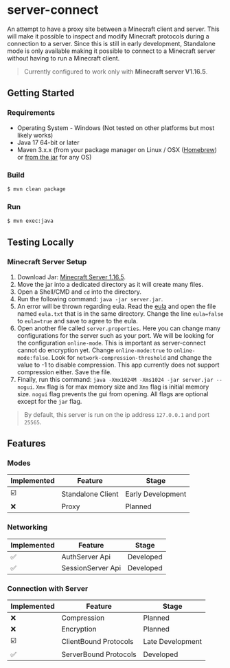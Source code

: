 # server-connect
An attempt to have a proxy site between a Minecraft client and server. This will make it
possible to inspect and modify Minecraft protocols during a connection to a server.
Since this is still in early development, Standalone mode is only available making it possible
to connect to a Minecraft server without having to run a Minecraft client.

> Currently configured to work only with **Minecraft server V1.16.5**.

## Getting Started

### Requirements
- Operating System - Windows (Not tested on other platforms but most likely works)
- Java 17 64-bit or later
- Maven 3.x.x (from your package manager on Linux / OSX
  ([Homebrew](https://github.com/Homebrew/brew)) or
  [from the jar](https://maven.apache.org/install.html) for any OS)

### Build
```bash
$ mvn clean package
```

### Run
```bash
$ mvn exec:java
```

## Testing Locally

### Minecraft Server Setup
1. Download Jar: [Minecraft Server 1.16.5](https://www.minecraft.net/en-us/article/minecraft-java-edition-1-16-5).
2. Move the jar into a dedicated directory as it will create many files.
3. Open a Shell/CMD and `cd` into the directory.
4. Run the following command: `java -jar server.jar`.
5. An error will be thrown regarding eula. Read the [eula](https://account.mojang.com/documents/minecraft_eula)
and open the file named `eula.txt` that is in the same directory. Change the line `eula=false` to `eula=true` 
and save to agree to the eula.
6. Open another file called `server.properties`. Here you can change many configurations for the server such as
your port. We will be looking for the configuration `online-mode`. This is important as server-connect cannot do 
encryption yet. Change `online-mode:true` to `online-mode:false`. Look for `network-compression-threshold` and change
the value to -1 to disable compression. This app currently does not support compression either. Save the file.
7. Finally, run this command: `java -Xmx1024M -Xms1024 -jar server.jar --nogui`. `Xmx` flag is for max memory
size and `Xms` flag is initial memory size. `nogui` flag prevents the gui from opening. All flags are optional
except for the `jar` flag.

> By default, this server is run on the ip address `127.0.0.1` and port `25565`.

## Features

### Modes
| Implemented             | Feature           | Stage             |
|-------------------------|-------------------|-------------------|
| :ballot_box_with_check: | Standalone Client | Early Development |
| :x:                     | Proxy             | Planned           |

### Networking
| Implemented         | Feature           | Stage     |
|---------------------|-------------------|-----------|
| :white_check_mark:  | AuthServer Api    | Developed |
| :white_check_mark:  | SessionServer Api | Developed |

### Connection with Server
| Implemented             | Feature               | Stage            |
|-------------------------|-----------------------|------------------|
| :x:                     | Compression           | Planned          |
| :x:                     | Encryption            | Planned          |
| :ballot_box_with_check: | ClientBound Protocols | Late Development |
| :white_check_mark:      | ServerBound Protocols | Developed        |

